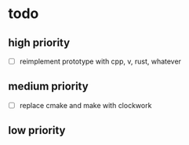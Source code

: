 # todo

## high priority

- [ ] reimplement prototype with cpp, v, rust, whatever

## medium priority

- [ ] replace cmake and make with clockwork

## low priority

